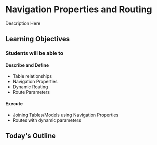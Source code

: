 # Navigation Properties and Routing

Description Here

## Learning Objectives

### Students will be able to

#### Describe and Define

- Table relationships
- Navigation Properties
- Dynamic Routing
- Route Parameters

#### Execute

- Joining Tables/Models using Navigation Properties
- Routes with dynamic parameters

## Today's Outline

<!-- To Be Completed By Instructor -->
